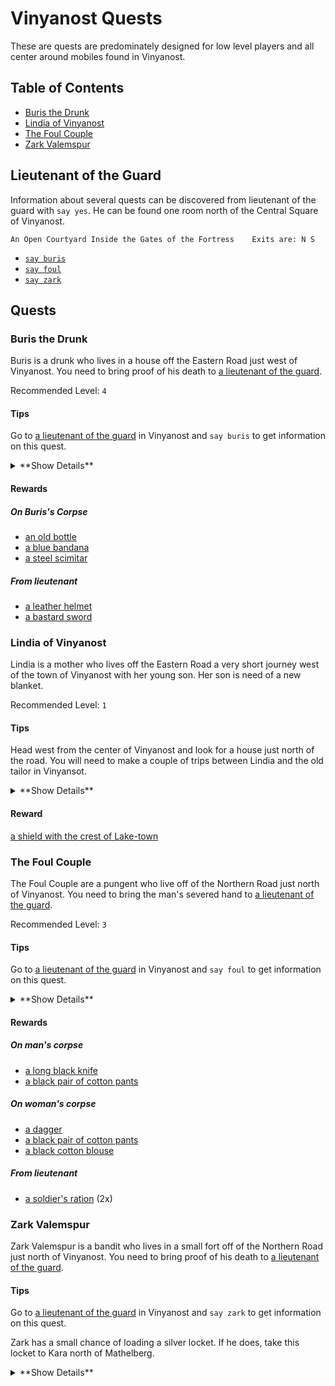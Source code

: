 # Vinyanost Quests

These are quests are predominately designed for low level players and all
center around mobiles found in Vinyanost.

## Table of Contents

* [Buris the Drunk](#buris-the-drunk)
* [Lindia of Vinyanost](#lindia-of-vinyanost)
* [The Foul Couple](#the-foul-couple)
* [Zark Valemspur](#zark-valemspur)

## Lieutenant of the Guard

Information about several quests can be discovered from lieutenant of the
guard with `say yes`. He can be found one room north of the Central Square of
Vinyanost.

`An Open Courtyard Inside the Gates of the Fortress    Exits are: N S`

* [`say buris`](#buris-the-drunk)
* [`say foul`](#the-foul-couple)
* [`say zark`](#zark-valemspur)

## Quests

### Buris the Drunk

Buris is a drunk who lives in a house off the Eastern Road just west of
Vinyanost. You need to bring proof of his death to
[a lieutenant of the guard](#a-lieutenant-of-the-guard).

Recommended Level: `4`

#### Tips

Go to [a lieutenant of the guard](#a-lieutenant-of-the-guard) in Vinyanost and
`say buris` to get information on this quest.

<details><summary>**Show Details**</summary>

1. Start at `Central Square of Vinyanost    Exits are: (N) E S W`
1. `w;w;w;w;w;w;w`
1. `open door`
1. `n`
1. `open wall`
1. `w`
1. `A Thief's Hideout    Exits are: E`
1. `kill buris`
1. `e;s;e;e;e;e;e;e;e`
1. `knock heavygate`
1. `n`
1. `give foot lieutenant`

</details>

#### Rewards

##### On Buris's Corpse

* [an old bottle](/items/containers.md#an-old-bottle)
* [a blue bandana](/items/clothing.md#a-blue-bandana)
* [a steel scimitar](/items/weapons.md#a-steel-scimitar)

##### From lieutenant

* [a leather helmet](/items/armor.md#a-leather-helmet)
* [a bastard sword](/items/weapons.md#a-bastard-sword)

### Lindia of Vinyanost

Lindia is a mother who lives off the Eastern Road a very short journey west of
the town of Vinyanost with her young son. Her son is need of a new blanket.

Recommended Level: `1`

#### Tips

Head west from the center of Vinyanost and look for a house just north of the
road. You will need to make a couple of trips between Lindia and the old tailor
in Vinyansot.

<details><summary>**Show Details**</summary>

1. Start at `Central Square of Vinyanost    Exits are: (N) E S W`
1. `w;w;w;w;w;w;w;w;w;w;w;w;w`
1. `open woodendoor`
1. `n;e`
1. `open door`
1. `e`
1. `A Common Bedroom    Exits are: W`
1. `say quest`
1. `w;w;s;e;e;e;e;e;e;e;e;e;e;e;n`
1. `open door`
1. `w`
1. `A Cluttered Clothier's Shop    Exits are: E`
1. `give spool tailor`
1. `e;s;w;w;w;w;w;w;w;w;w;w;w;n;e;e`
1. `A Common Bedroom    Exits are: W`
1. `give blanket mother`

</details>

#### Reward

[a shield with the crest of Lake-town](/items/shields.md#a-shield-with-the-crest-of-lake-town)

### The Foul Couple

The Foul Couple are a pungent who live off of the Northern Road just north of
Vinyanost. You need to bring the man's severed hand to
[a lieutenant of the guard](#a-lieutenant-of-the-guard).

Recommended Level: `3`

#### Tips

Go to [a lieutenant of the guard](#a-lieutenant-of-the-guard) in Vinyanost and
`say foul` to get information on this quest.

<details><summary>**Show Details**</summary>

1. Start at `Central Square of Vinyanost    Exits are: (N) E S W`
1. `knock heavygate`
1. `n;n;n;n;n;w;w;w;w;n;n;n;w;w;w;n;w;w;n;e;n`
1. `A Seedy Campsite    Exits are: S`
1. `kill man`
1. `get hand corp`
1. `s;w;s;e;e;s;e;e;e;s;s;s;e;e;e;e;s;s;s;s;s`
1. `give hand lieutenant`

</details>

#### Rewards

##### On man's corpse

* [a long black knife](/items/weapons.md#a-long-black-knife)
* [a black pair of cotton pants](/items/clothing.md#a-black-pair-of-cotton-pants)

##### On woman's corpse

* [a dagger](/items/weapons.md#a-dagger)
* [a black pair of cotton pants](/items/clothing.md#a-black-pair-of-cotton-pants)
* [a black cotton blouse](/items/clothing.md#a-black-cotton-blouse)

##### From lieutenant

* [a soldier's ration](#/items/food.md#a-soldiers-ration) (2x)

### Zark Valemspur

Zark Valemspur is a bandit who lives in a small fort off of the Northern Road
just north of Vinyanost. You need to bring proof of his death to
[a lieutenant of the guard](#a-lieutenant-of-the-guard).

#### Tips

Go to [a lieutenant of the guard](#a-lieutenant-of-the-guard) in Vinyanost and
`say zark` to get information on this quest.

Zark has a small chance of loading a silver locket. If he does, take this locket
to Kara north of Mathelberg.

<details><summary>**Show Details**</summary>

*TODO*

</details>
